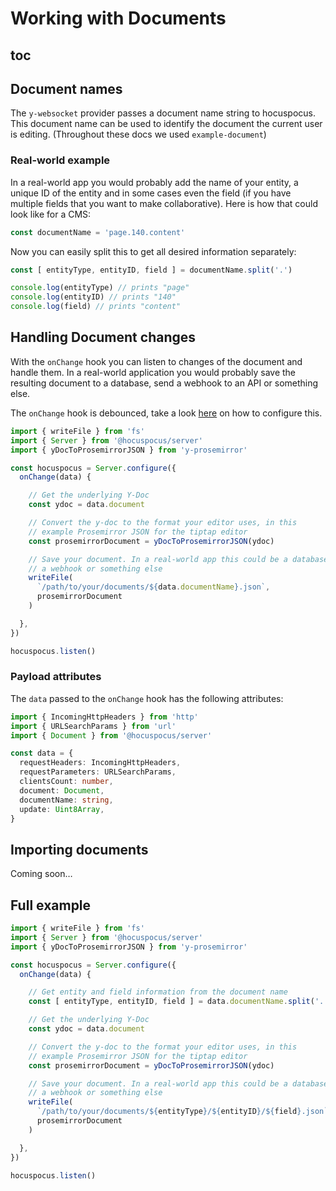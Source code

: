 # Working with Documents

## toc

## Document names

The `y-websocket` provider passes a document name string to hocuspocus. This document name can be
used to identify the document the current user is editing. (Throughout these docs we
used `example-document`)

### Real-world example

In a real-world app you would probably add the name of your entity, a unique ID of the entity and in
some cases even the field (if you have multiple fields that you want to make collaborative). Here is
how that could look like for a CMS:

```js
const documentName = 'page.140.content'
```

Now you can easily split this to get all desired information separately:

```js
const [ entityType, entityID, field ] = documentName.split('.')

console.log(entityType) // prints "page"
console.log(entityID) // prints "140"
console.log(field) // prints "content"
```

## Handling Document changes

With the `onChange` hook you can listen to changes of the document and handle them. In a real-world
application you would probably save the resulting document to a database, send a webhook to an API
or something else.

The `onChange` hook is debounced, take a look [here](/guide/configuration) on how
to configure this.

```typescript
import { writeFile } from 'fs'
import { Server } from '@hocuspocus/server'
import { yDocToProsemirrorJSON } from 'y-prosemirror'

const hocuspocus = Server.configure({
  onChange(data) {

    // Get the underlying Y-Doc
    const ydoc = data.document

    // Convert the y-doc to the format your editor uses, in this
    // example Prosemirror JSON for the tiptap editor
    const prosemirrorDocument = yDocToProsemirrorJSON(ydoc)

    // Save your document. In a real-world app this could be a database query
    // a webhook or something else
    writeFile(
      `/path/to/your/documents/${data.documentName}.json`,
      prosemirrorDocument
    )

  },
})

hocuspocus.listen()
```

### Payload attributes

The `data` passed to the `onChange` hook has the following attributes:

```typescript
import { IncomingHttpHeaders } from 'http'
import { URLSearchParams } from 'url'
import { Document } from '@hocuspocus/server'

const data = {
  requestHeaders: IncomingHttpHeaders,
  requestParameters: URLSearchParams,
  clientsCount: number,
  document: Document,
  documentName: string,
  update: Uint8Array,
}
```

## Importing documents

Coming soon…

## Full example

```typescript
import { writeFile } from 'fs'
import { Server } from '@hocuspocus/server'
import { yDocToProsemirrorJSON } from 'y-prosemirror'

const hocuspocus = Server.configure({
  onChange(data) {

    // Get entity and field information from the document name
    const [ entityType, entityID, field ] = data.documentName.split('.')

    // Get the underlying Y-Doc
    const ydoc = data.document

    // Convert the y-doc to the format your editor uses, in this
    // example Prosemirror JSON for the tiptap editor
    const prosemirrorDocument = yDocToProsemirrorJSON(ydoc)

    // Save your document. In a real-world app this could be a database query
    // a webhook or something else
    writeFile(
      `/path/to/your/documents/${entityType}/${entityID}/${field}.json`,
      prosemirrorDocument
    )

  },
})

hocuspocus.listen()
```

